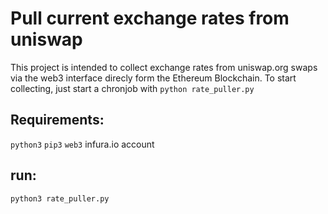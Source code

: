 # Pull current exchange rates from uniswap
This project is intended to collect exchange rates from uniswap.org swaps via the web3 interface direcly form the Ethereum Blockchain.
To start collecting, just start a chronjob with `python rate_puller.py`

## Requirements: 
`python3`
`pip3`
`web3`
infura.io account

## run:
```bash
python3 rate_puller.py
```